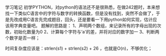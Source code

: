 学习笔记
初学PYTHON，对python的语法还不是很熟悉，在做242题时，本来想找一下类似C语言中的字符与数字的转换函数，但是没有找到，突然不会做了，于是先改成用C语言先完成题目，回头，还是要看一下用python如何实现，估计应该用字典变量吧。
题解的思路是：
1、声明两个数组，来记录所有的字母出现的次数，初始化数量为0
2、计算每个字符与‘a'的差，并将对应的数字加一
3、判断两个数字是否一样；

时间复杂度应该是：strlen(s1) + strlen(s2) + 26 ，也就是O(n)，不够优化；

